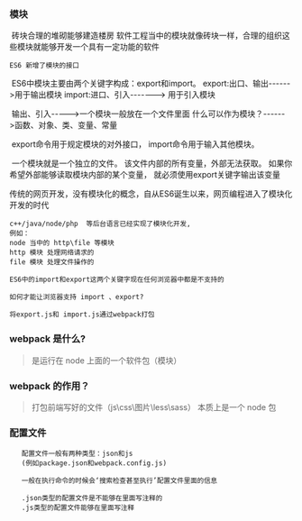 ###      模块

​        砖块合理的堆砌能够建造楼房
  	软件工程当中的模块就像砖块一样，合理的组织这些模块就能够开发一个具有一定功能的软件

  	ES6 新增了模块的接口

​       ES6中模块主要由两个关键字构成：export和import。
       export:出口、输出------>用于输出模块
       import:进口、引入-------> 用于引入模块

​      输出、引入----->一个模块一般放在一个文件里面
      什么可以作为模块？------>函数、对象、类、变量、常量

​      export命令用于规定模块的对外接口，
      import命令用于输入其他模块。

​      一个模块就是一个独立的文件。
      该文件内部的所有变量，外部无法获取。
      如果你希望外部能够读取模块内部的某个变量，
      就必须使用export关键字输出该变量

​    传统的网页开发，没有模块化的概念，自从ES6诞生以来，网页编程进入了模块化开发的时代

```
c++/java/node/php  等后台语言已经实现了模块化开发,
例如：
node 当中的 http\file 等模块
http 模块 处理网络请求的
file 模块 处理文件操作的
```

```
ES6中的import和export这两个关键字现在任何浏览器中都是不支持的 

如何才能让浏览器支持 import 、export?

将export.js和 import.js通过webpack打包
```

### webpack 是什么?

> 是运行在 node 上面的一个软件包（模块）

### webpack 的作用？

> 打包前端写好的文件（js\css\图片\less\sass）
> 本质上是一个 node 包

### 配置文件

```
   配置文件一般有两种类型：json和js
   (例如package.json和webpack.config.js)

   一般在执行命令的时候会‘搜索检查甚至执行’配置文件里面的信息

   .json类型的配置文件是不能够在里面写注释的
   .js类型的配置文件能够在里面写注释
```
